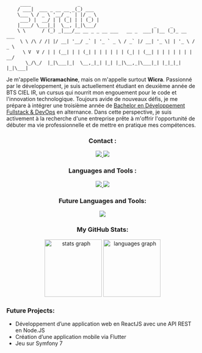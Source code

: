          ____                 _                                               
        / ___|  ___ _ __ __ _(_) ___                                          
        \___ \ / _ \ '__/ _` | |/ _ \                                         
         ___) |  __/ | | (_| | | (_) |                                        
        |____/ \___|_|  \__, |_|\___/                     _     _             
        \ \      / (_) _|___/__ __ _ _ __ ___   __ _  ___| |__ (_)_ __   ___  
         \ \ /\ / /| |/ __| '__/ _` | '_ ` _ \ / _` |/ __| '_ \| | '_ \ / _ \ 
          \ V  V / | | (__| | | (_| | | | | | | (_| | (__| | | | | | | |  __/ 
           \_/\_/  |_|\___|_|  \__,_|_| |_| |_|\__,_|\___|_| |_|_|_| |_|\___| 

Je m'appelle **Wicramachine**, mais on m'appelle surtout **Wicra**. Passionné par le développement, je suis actuellement étudiant en deuxième année de BTS CIEL IR, un cursus qui nourrit mon engouement pour le code et l'innovation technologique. Toujours avide de nouveaux défis, je me prépare à intégrer une troisième année de [Bachelor en Développement Fullstack & DevOps](https://ecole-ipssi.com/formations-informatique/bachelor-informatique/bachelor-developpement-fullstack-et-devops/) en alternance. Dans cette perspective, je suis activement à la recherche d'une entreprise prête à m'offrir l'opportunité de débuter ma vie professionnelle et de mettre en pratique mes compétences.

### <p align="center">Contact :</p>

<p align="center">
  <a href="https://www.linkedin.com/in/wicramachine/">
    <img src="https://skillicons.dev/icons?i=linkedin" />
  </a>
  <a href="mailto:wicramachine@gmail.com">
    <img src="https://skillicons.dev/icons?i=gmail" />
  </a>
</p>
         
### <p align="center">Languages and Tools :</p>

<p align="center">
  <a href="https://wicramachine.netlify.app">
    <img src="https://skillicons.dev/icons?i=git,github,docker,linux,bash,arduino,androidstudio,windows,apple,debian,raspberrypi,grafana" />
    <img src="https://skillicons.dev/icons?i=html,css,php,js,mysql,py,vscode,flutter,dart,cpp,c,nodejs" />    
  </a>
</p>

### <p align="center">Future Languages and Tools:</p>

<p align="center">
  <a href="https://wicramachine.netlify.app">
    <img src="https://skillicons.dev/icons?i=angular,mongodb,figma,nodejs,flutter,dart,symfony" />   
  </a>
</p>

### <p align="center"> My GitHub Stats:</p>

<div align="center">
  <img src="https://github-readme-stats.vercel.app/api?username=wicra&hide_title=true&hide_rank=false&show_icons=true&include_all_commits=true&count_private=true&disable_animations=false&theme=holi&locale=en&hide_border=false" height="150" alt="stats graph" />
  <img src="https://github-readme-stats.vercel.app/api/top-langs?username=wicra&locale=en&hide_title=false&layout=compact&card_width=320&langs_count=4&theme=holi&hide_border=false" height="150" alt="languages graph" />
</div>

### Future Projects:

- Développement d’une application web en ReactJS avec une API REST en Node.JS
- Création d’une application mobile via Flutter
- Jeu sur Symfony 7
